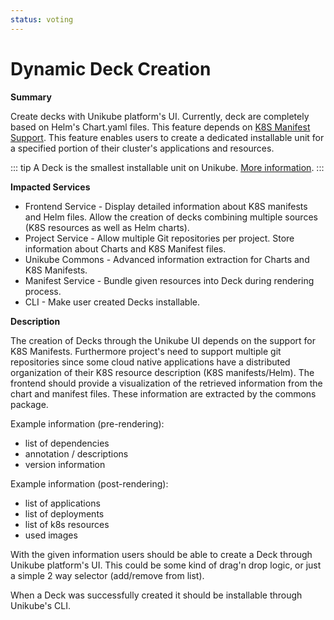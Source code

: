 ```yaml
---
status: voting
---
```


# Dynamic Deck Creation

**Summary**

Create decks with Unikube platform's UI. Currently, deck are completely based on Helm's Chart.yaml files.
This feature depends on [K8S Manifest Support](./k8s-manifest-support.md). This feature enables users
to create a dedicated installable unit for a specified portion of their cluster's applications and 
resources.

::: tip
A Deck is the smallest installable unit on Unikube. [More information](https://cli.unikube.io/provision.html#what-is-a-deck). 
:::

**Impacted Services**
- Frontend Service - Display detailed information about K8S manifests and Helm files. Allow the creation
of decks combining multiple sources (K8S resources as well as Helm charts).
- Project Service - Allow multiple Git repositories per project. Store information about Charts and K8S
  Manifest files.
- Unikube Commons - Advanced information extraction for Charts and K8S Manifests. 
- Manifest Service - Bundle given resources into Deck during rendering process.
- CLI - Make user created Decks installable.

**Description**

The creation of Decks through the Unikube UI depends on the support for K8S Manifests.
Furthermore project's need to support multiple git repositories since some cloud native applications have 
a distributed organization of their K8S resource description (K8S manifests/Helm).
The frontend should provide a visualization of the retrieved information from the chart and manifest
files. These information are extracted by the commons package. 

Example information (pre-rendering):
- list of dependencies
- annotation / descriptions
- version information

Example information (post-rendering):
- list of applications
- list of deployments
- list of k8s resources
- used images

With the given information users should be able to create a Deck through Unikube platform's UI.
This could be some kind of drag'n drop logic, or just a simple 2 way selector (add/remove from list).

When a Deck was successfully created it should be installable through Unikube's CLI.
